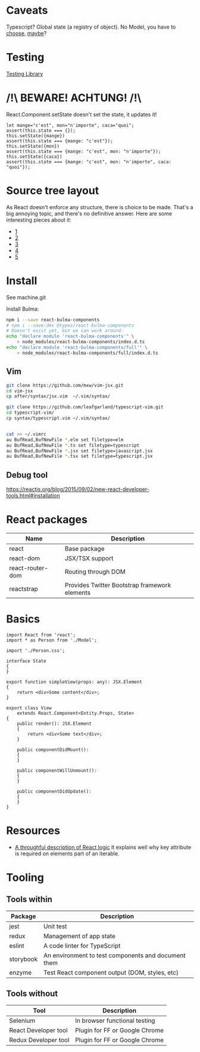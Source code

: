 # Caveats

Typescript?
Global state (a registry of object).
No Model, you have to [choose](https://reactjs.org/community/model-management.html),
[maybe](https://hackernoon.com/introducing-react-axiom-84bf37a50adb)?

# Testing

[Testing Library](https://testing-library.com/)


# /!\ BEWARE! ACHTUNG! /!\

React.Component.setState doesn't set the state, it updates it!

```
let mange="c'est", mon="n'importe", caca="quoi";
assert(this.state === {});
this.setState({mange})
assert(this.state === {mange: "c'est"});
this.setState({mon})
assert(this.state === {mange: "c'est", mon: "n'importe"});
this.setState({caca})
assert(this.state === {mange: "c'est", mon: "n'importe", caca: "quoi"});
```

# Source tree layout

As React doesn't enforce any structure, there is choice to be made. That's a big annoying topic,
and there's no definitive answer. Here are some interesting pieces about it:

- [1](https://medium.com/@alexmngn/how-to-better-organize-your-react-applications-2fd3ea1920f1)
- [2](https://hackernoon.com/the-100-correct-way-to-structure-a-react-app-or-why-theres-no-such-thing-3ede534ef1ed)
- [3](https://daveceddia.com/react-project-structure/)
- [4](https://marmelab.com/blog/2015/12/17/react-directory-structure.html)
- [5](https://blog.bitsrc.io/structuring-a-react-project-a-definitive-guide-ac9a754df5eb)

# Install

See machine.git

Install Bulma:
```sh
npm i --save react-bulma-components
# npm i --save-dev @types/react-bulma-components
# Doesn't exist yet, but we can work around:
echo "declare module 'react-bulma-components'" \
    > node_modules/react-bulma-components/index.d.ts
echo "declare module 'react-bulma-components/full'" \
    > node_modules/react-bulma-components/full/index.d.ts
```

## Vim

```sh
git clone https://github.com/mxw/vim-jsx.git
cd vim-jsx
cp after/syntax/jsx.vim  ~/.vim/syntax/

git clone https://github.com/leafgarland/typescript-vim.git
cd typescript-vim/
cp syntax/typescript.vim ~/.vim/syntax/


cat >> ~/.vimrc
au BufRead,BufNewFile *.elm set filetype=elm
au BufRead,BufNewFile *.ts set filetype=typescript
au BufRead,BufNewFile *.jsx set filetype=javascript.jsx
au BufRead,BufNewFile *.tsx set filetype=typescript.jsx
```

## Debug tool

https://reactjs.org/blog/2015/09/02/new-react-developer-tools.html#installation


# React packages

Name | Description
--- | ---
react | Base package
react-dom | JSX/TSX support
react-router-dom | Routing through DOM
reactstrap | Provides Twitter Bootstrap framework elements

# Basics

```tsx
import React from 'react';
import * as Person from './Model';

import './Person.css';

interface State
{
}

export function simpleView(props: any): JSX.Element
{
    return <div>Some content</div>;
}

export class View
    extends React.Component<Entity.Props, State>
{
    public render(): JSX.Element
    {
        return <div>Some text</div>;
    }

    public componentDidMount():
    {
    }

    public componentWillUnmount():
    {
    }

    public componentDidUpdate():
    {
    }
}
```

# Resources

- [A throughful description of React logic](https://overreacted.io/react-as-a-ui-runtime/)
  It explains well why key attribute is required on elements part of an iterable.

# Tooling

## Tools within

Package | Description
--- | ---
jest | Unit test
redux | Management of app state
eslint | A code linter for TypeScript
storybook | An environment to test components and document them
enzyme | Test React component output (DOM, styles, etc)

## Tools without

Tool | Description
--- | ---
Selenium | In browser functional testing
React Developer tool | Plugin for FF or Google Chrome
Redux Developer tool |Plugin for FF or Google Chrome
